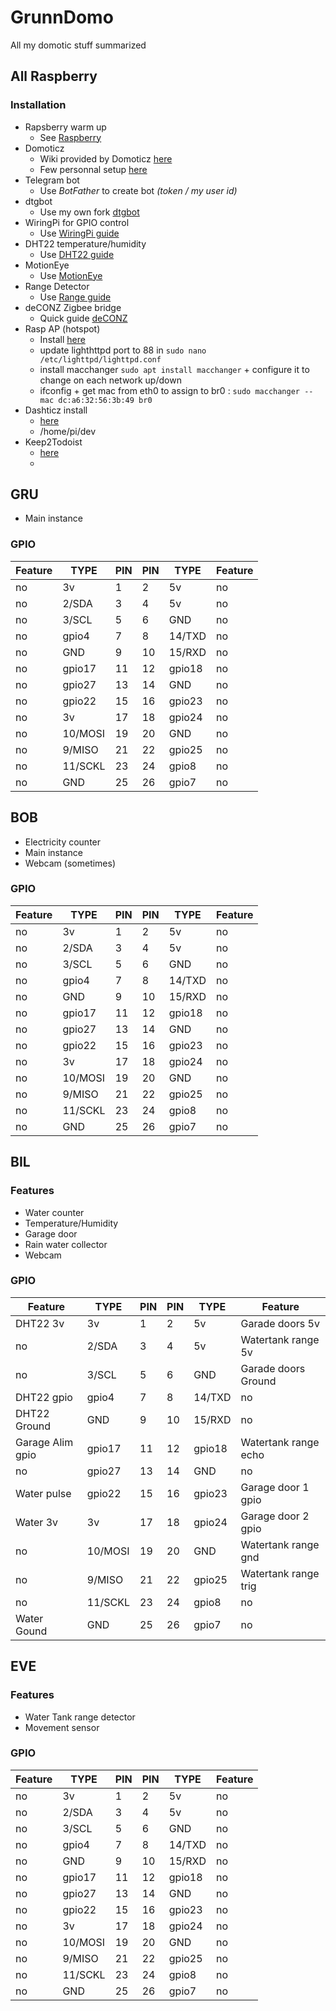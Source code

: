 # GrunnDomo
All my domotic stuff summarized

## All Raspberry

### Installation
* Rapsberry warm up
    * See [Raspberry](Raspberry.md)
* Domoticz  
    * Wiki provided by Domoticz [here](https://www.domoticz.com/wiki/Raspberry_Pi)
    * Few personnal setup [here](Domoticz.md)
* Telegram bot
    * Use *BotFather* to create bot _(token / my user id)_
* dtgbot
    * Use my own fork [dtgbot](https://github.com/Grunnpi/dtgbot)
* WiringPi for GPIO control
    * Use [WiringPi guide](WiringPi.md)
* DHT22 temperature/humidity
    * Use [DHT22 guide](DHT22.md)
* MotionEye
    * Use [MotionEye](MotionEye.md)
* Range Detector
    * Use [Range guide](RangeDetector.md)
* deCONZ Zigbee bridge
    * Quick guide [deCONZ](deCONZ.md)
* Rasp AP (hotspot)
    * Install [here](https://raspap.com/)
    * update lighthttpd port to 88 in `sudo nano /etc/lighttpd/lighttpd.conf`
    * install macchanger `sudo apt install macchanger` + configure it to change on each network up/down
    * ifconfig + get mac from eth0 to assign to br0 : `sudo macchanger --mac dc:a6:32:56:3b:49 br0`
* Dashticz install
    * [here](https://dashticz.readthedocs.io/en/master/gettingstarted/automaticinstall.html)
    * /home/pi/dev
* Keep2Todoist
    * [here](https://github.com/flecmart/keep2todoist)
    *  

## GRU
* Main instance

### GPIO

Feature|TYPE|PIN|PIN|TYPE|Feature
-------|----|---|---|----|-------
no|3v|1|2|5v|no
no|2/SDA|3|4|5v|no
no|3/SCL|5|6|GND|no
no|gpio4|7|8|14/TXD|no
no|GND|9|10|15/RXD|no
no|gpio17|11|12|gpio18|no
no|gpio27|13|14|GND|no
no|gpio22|15|16|gpio23|no
no|3v|17|18|gpio24|no
no|10/MOSI|19|20|GND|no
no|9/MISO|21|22|gpio25|no
no|11/SCKL|23|24|gpio8|no
no|GND|25|26|gpio7|no

## BOB
* Electricity counter
* Main instance
* Webcam (sometimes)

### GPIO

Feature|TYPE|PIN|PIN|TYPE|Feature
-------|----|---|---|----|-------
no|3v|1|2|5v|no
no|2/SDA|3|4|5v|no
no|3/SCL|5|6|GND|no
no|gpio4|7|8|14/TXD|no
no|GND|9|10|15/RXD|no
no|gpio17|11|12|gpio18|no
no|gpio27|13|14|GND|no
no|gpio22|15|16|gpio23|no
no|3v|17|18|gpio24|no
no|10/MOSI|19|20|GND|no
no|9/MISO|21|22|gpio25|no
no|11/SCKL|23|24|gpio8|no
no|GND|25|26|gpio7|no

## BIL
### Features
* Water counter
* Temperature/Humidity
* Garage door
* Rain water collector
* Webcam

### GPIO

Feature|TYPE|PIN|PIN|TYPE|Feature
-------|----|---|---|----|-------
DHT22 3v|3v|1|2|5v|Garade doors 5v
no|2/SDA|3|4|5v|Watertank range 5v
no|3/SCL|5|6|GND|Garade doors Ground
DHT22 gpio|gpio4|7|8|14/TXD|no
DHT22 Ground|GND|9|10|15/RXD|no
Garage Alim gpio|gpio17|11|12|gpio18|Watertank range echo
no|gpio27|13|14|GND|no
Water pulse|gpio22|15|16|gpio23|Garage door 1 gpio 
Water 3v|3v|17|18|gpio24|Garage door 2 gpio 
no|10/MOSI|19|20|GND|Watertank range gnd
no|9/MISO|21|22|gpio25|Watertank range trig
no|11/SCKL|23|24|gpio8|no
Water Gound|GND|25|26|gpio7|no

## EVE
### Features
* Water Tank range detector
* Movement sensor

### GPIO

Feature|TYPE|PIN|PIN|TYPE|Feature
-------|----|---|---|----|-------
no|3v|1|2|5v|no
no|2/SDA|3|4|5v|no
no|3/SCL|5|6|GND|no
no|gpio4|7|8|14/TXD|no
no|GND|9|10|15/RXD|no
no|gpio17|11|12|gpio18|no
no|gpio27|13|14|GND|no
no|gpio22|15|16|gpio23|no
no|3v|17|18|gpio24|no
no|10/MOSI|19|20|GND|no
no|9/MISO|21|22|gpio25|no
no|11/SCKL|23|24|gpio8|no
no|GND|25|26|gpio7|no
